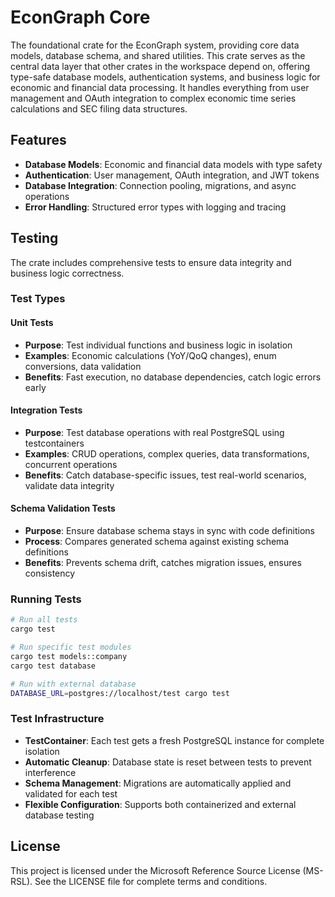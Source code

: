 # EconGraph Core

The foundational crate for the EconGraph system, providing core data models, database schema, and shared utilities. This crate serves as the central data layer that other crates in the workspace depend on, offering type-safe database models, authentication systems, and business logic for economic and financial data processing. It handles everything from user management and OAuth integration to complex economic time series calculations and SEC filing data structures.

## Features

- **Database Models**: Economic and financial data models with type safety
- **Authentication**: User management, OAuth integration, and JWT tokens
- **Database Integration**: Connection pooling, migrations, and async operations
- **Error Handling**: Structured error types with logging and tracing

## Testing

The crate includes comprehensive tests to ensure data integrity and business logic correctness.

### Test Types

#### **Unit Tests**
- **Purpose**: Test individual functions and business logic in isolation
- **Examples**: Economic calculations (YoY/QoQ changes), enum conversions, data validation
- **Benefits**: Fast execution, no database dependencies, catch logic errors early

#### **Integration Tests** 
- **Purpose**: Test database operations with real PostgreSQL using testcontainers
- **Examples**: CRUD operations, complex queries, data transformations, concurrent operations
- **Benefits**: Catch database-specific issues, test real-world scenarios, validate data integrity

#### **Schema Validation Tests**
- **Purpose**: Ensure database schema stays in sync with code definitions
- **Process**: Compares generated schema against existing schema definitions
- **Benefits**: Prevents schema drift, catches migration issues, ensures consistency

### Running Tests

```bash
# Run all tests
cargo test

# Run specific test modules
cargo test models::company
cargo test database

# Run with external database
DATABASE_URL=postgres://localhost/test cargo test
```

### Test Infrastructure

- **TestContainer**: Each test gets a fresh PostgreSQL instance for complete isolation
- **Automatic Cleanup**: Database state is reset between tests to prevent interference
- **Schema Management**: Migrations are automatically applied and validated for each test
- **Flexible Configuration**: Supports both containerized and external database testing

## License

This project is licensed under the Microsoft Reference Source License (MS-RSL). See the LICENSE file for complete terms and conditions.
